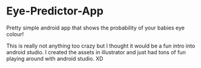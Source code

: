 # Eye-Predictor-App
Pretty simple android app that shows the probability of your babies eye colour!

This is really not anything too crazy but I thought it would be a fun intro into android studio. I created the assets in illustrator and just had tons of fun playing around with android studio. XD
